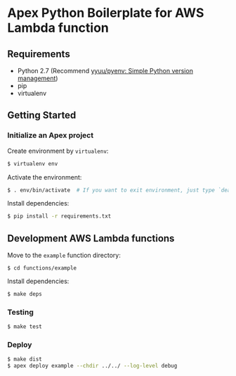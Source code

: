 Apex Python Boilerplate for AWS Lambda function
================================================================================


Requirements
--------------------------------------------------------------------------------

- Python 2.7 (Recommend [yyuu/pyenv: Simple Python version management](https://github.com/yyuu/pyenv))
- pip
- virtualenv


Getting Started
--------------------------------------------------------------------------------

### Initialize an Apex project

Create environment by `virtualenv`:

```sh
$ virtualenv env
```

Activate the environment:

```sh
$ . env/bin/activate  # If you want to exit environment, just type `deactivate`
```

Install dependencies:

```sh
$ pip install -r requirements.txt
```


Development AWS Lambda functions
--------------------------------------------------------------------------------

Move to the `example` function directory:

```
$ cd functions/example
```

Install dependencies:

```sh
$ make deps
```

### Testing

```sh
$ make test
```

### Deploy

```sh
$ make dist
$ apex deploy example --chdir ../../ --log-level debug
```
